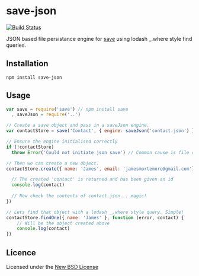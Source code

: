 # save-json

[![Build Status](https://travis-ci.org/confuser/save-json.png?branch=master)](https://travis-ci.org/confuser/save-json)

JSON based file persistance engine for [save](https://npmjs.org/package/save) using lodash _.where style find queries.

## Installation

    npm install save-json

## Usage

```js
var save = require('save') // npm install save
  , saveJson = require('..')

// Create a save object and pass in a saveJson engine.
var contactStore = save('Contact', { engine: saveJson('contact.json') })

// Ensure the engine initialised correctly
if (!contactStore)
  throw Error('Could not initiate json save') // Common cause is file creation issue

// Then we can create a new object.
contactStore.create({ name: 'James', email: 'jamesmortemore@gmail.com'}, function (error, contact) {

  // The created 'contact' is returned and has been given an id
  console.log(contact)
  
  // Now check the contents of contact.json... magic!
})

// Lets find that object with a lodash _.where style query. Simple!
contactStore.findOne({ name: 'James' }, function (error, contact) {
    // Will be the object created above
    console.log(contact)
})
```

## Licence
Licensed under the [New BSD License](http://opensource.org/licenses/bsd-license.php)